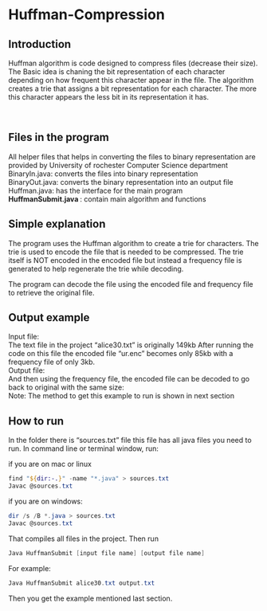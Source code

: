 # Huffman-Compression

<h2> Introduction </h2>

Huffman algorithm is code designed to compress files (decrease their size). The Basic idea is chaning the bit representation of each character depending on how frequent this character appear in the file. The algorithm creates a trie that assigns a bit representation for each character. The more this character appears the less bit in its representation it has. 

<br>
<h2>Files in the program</h2>
All helper files that helps in converting the files to binary representation are provided by University of rochester Computer Science department<br>
BinaryIn.java: converts the files into binary representation<br>
BinaryOut.java: converts the binary representation into an output file<br>
Huffman.java: has the interface for the main program <br>
<strong>HuffmanSubmit.java </strong>: contain main algorithm and functions <br>
<h2>Simple explanation </h2>

The program uses the Huffman algorithm to create a trie for characters. The trie is used to encode the file that is needed to be compressed. The trie itself is NOT encoded in the encoded file but instead a frequency file is generated to help regenerate the trie while decoding. 

The program can decode the file using the encoded file and frequency file to retrieve the original file.
  <br>

<h2>Output example</h2>
Input file: <br>
The text file in the project “alice30.txt” is originally 149kb
After running the code on this file the encoded file “ur.enc” becomes only 85kb with a frequency file of only 3kb. 


<br>
Output file: <br>
And then using the frequency file, the encoded file can be decoded to go back to original with the same size:


<br>
Note: The method to get this example to run is shown in next section


<h2>How to run </h2>
In the folder there is “sources.txt” file this file has all java files you need to run.
In command line or terminal window, run:<br>

if you are on mac or linux 
```powershell
find "${dir:-.}" -name "*.java" > sources.txt
Javac @sources.txt
```

if you are on windows: <br>
```powershell
dir /s /B *.java > sources.txt
Javac @sources.txt
```

That compiles all files in the project.
Then run
```powershell
Java HuffmanSubmit [input file name] [output file name]
```
For example: 
```powershell
Java HuffmanSubmit alice30.txt output.txt
```
Then you get the example mentioned last section.




